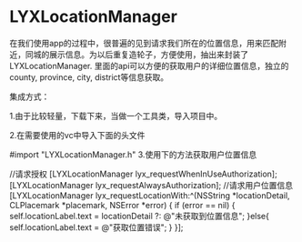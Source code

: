# LYXLocationManager
在我们使用app的过程中，很普遍的见到请求我们所在的位置信息，用来匹配附近，同城的展示信息。为以后重复造轮子，方便使用，抽出来封装了LYXLocationManager. 里面的api可以方便的获取用户的详细位置信息，独立的county, province, city, district等信息获取。

集成方式：

1.由于比较轻量，下载下来，当做一个工具类，导入项目中。

2.在需要使用的vc中导入下面的头文件

#import "LYXLocationManager.h"
3.使用下的方法获取用户位置信息

 //请求授权
[LYXLocationManager lyx_requestWhenInUseAuthorization];
[LYXLocationManager lyx_requestAlwaysAuthorization];
//请求用户位置信息
[LYXLocationManager lyx_requestLocationWith:^(NSString *locationDetail, CLPlacemark *placemark, NSError *error) {
    if (error == nil) {
        self.locationLabel.text = locationDetail ?: @"未获取到位置信息";
    }else{
        self.locationLabel.text = @"获取位置错误";
    }
}];
